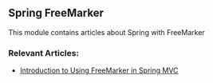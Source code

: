 ## Spring FreeMarker

This module contains articles about Spring with FreeMarker

### Relevant Articles:
- [Introduction to Using FreeMarker in Spring MVC](http://www.baeldung.com/freemarker-in-spring-mvc-tutorial)
